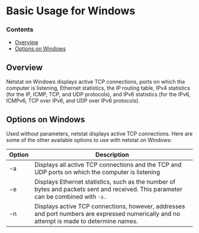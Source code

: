 # Basic Usage for Windows
<!--TOC_START-->
### Contents
- [Overview](#overview)
- [Options on Windows](#options-on-windows)

<!--TOC_END-->
## Overview
Netstat on Windows displays active TCP connections, ports on which the computer is listening, Ethernet statistics, the IP routing table, IPv4 statistics (for the IP, ICMP, TCP, and UDP protocols), and IPv6 statistics (for the IPv6, ICMPv6, TCP over IPv6, and UDP over IPv6 protocols).
## Options on Windows
Used without parameters, netstat displays active TCP connections.
Here are some of the other available options to use with netstat on Windows:

| Option | Description |
|--------|-------------|
| -a      | Displays all active TCP connections and the TCP and UDP ports on which the computer is listening |
| -e      | 	Displays Ethernet statistics, such as the number of bytes and packets sent and received. This parameter can be combined with `-s.` |
| -n      | Displays active TCP connections, however, addresses and port numbers are expressed numerically and no attempt is made to determine names. |
